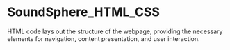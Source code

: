# SoundSphere_HTML_CSS
 HTML code lays out the structure of the webpage, providing the necessary elements for navigation, content presentation, and user interaction.
